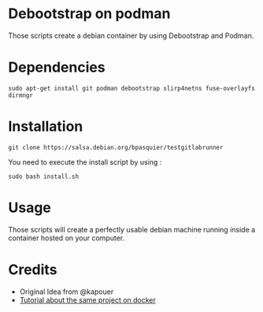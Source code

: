 # Debootstrap on podman

Those scripts create a debian container by using Debootstrap and Podman.

# Dependencies

    sudo apt-get install git podman debootstrap slirp4netns fuse-overlayfs dirmngr

# Installation 

    git clone https://salsa.debian.org/bpasquier/testgitlabrunner

You need to execute the install script by using :

    sudo bash install.sh

# Usage 

Those scripts will create a perfectly usable debian machine running inside a container hosted
on your computer.


# Credits

- Original Idea from @kapouer
- <a href="https://sleeplessbeastie.eu/2018/04/11/how-to-create-base-docker-image/">Tutorial about the same project on docker</a>
